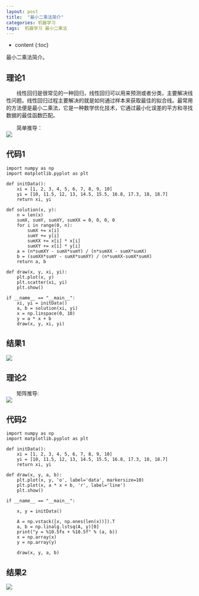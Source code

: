 ```yaml
---
layout: post
title:  "最小二乘法简介"
categories: 机器学习
tags:  机器学习 最小二乘法
---
```


* content
{:toc}

最小二乘法简介。





## 理论1
&emsp;&emsp;线性回归是很常见的一种回归，线性回归可以用来预测或者分类，主要解决线性问题。线性回归过程主要解决的就是如何通过样本来获取最佳的拟合线。最常用的方法便是最小二乘法，它是一种数学优化技术，它通过最小化误差的平方和寻找数据的最佳函数匹配。  

&emsp;&emsp;简单推导：  
![](http://ww1.sinaimg.cn/large/005L0VzSgy1frfpc9sybdj30ku112mzm.jpg)

## 代码1
```
import numpy as np
import matplotlib.pyplot as plt

def initData():
    xi = [1, 2, 3, 4, 5, 6, 7, 8, 9, 10]
    yi = [10, 11.5, 12, 13, 14.5, 15.5, 16.8, 17.3, 18, 18.7]
    return xi, yi

def solution(x, y):
    n = len(x)
    sumX, sumY, sumXY, sumXX = 0, 0, 0, 0
    for i in range(0, n):
        sumX += x[i]
        sumY += y[i]
        sumXX += x[i] * x[i]
        sumXY += x[i] * y[i]
    a = (n*sumXY - sumX*sumY) / (n*sumXX - sumX*sumX)
    b = (sumXX*sumY - sumX*sumXY) / (n*sumXX-sumX*sumX)
    return a, b

def draw(x, y, xi, yi):
    plt.plot(x, y)
    plt.scatter(xi, yi)
    plt.show()

if __name__ == "__main__":
    xi, yi = initData()
    a, b = solution(xi, yi)
    x = np.linspace(0, 10)
    y = a * x + b
    draw(x, y, xi, yi)
```

## 结果1
![](http://ww1.sinaimg.cn/large/005L0VzSgy1frfpdtd56dj30hu0djdfn.jpg)

## 理论2
&emsp;&emsp;矩阵推导:  
![](http://ww1.sinaimg.cn/large/005L0VzSgy1frfptn2yapj30ku1120v4.jpg)  

## 代码2
```
import numpy as np
import matplotlib.pyplot as plt

def initData():
    xi = [1, 2, 3, 4, 5, 6, 7, 8, 9, 10]
    yi = [10, 11.5, 12, 13, 14.5, 15.5, 16.8, 17.3, 18, 18.7]
    return xi, yi

def draw(x, y, a, b):
    plt.plot(x, y, 'o', label='data', markersize=10)
    plt.plot(x, a * x + b, 'r', label='line')
    plt.show()

if __name__ == "__main__":

    x, y = initData()

    A = np.vstack([x, np.ones(len(x))]).T
    a, b = np.linalg.lstsq(A, y)[0]
    print("y = %10.5fx + %10.5f" % (a, b))
    x = np.array(x)
    y = np.array(y)

    draw(x, y, a, b)
```

## 结果2
![](http://ww1.sinaimg.cn/large/005L0VzSgy1frfpuikuvmj30hw0deweb.jpg)
